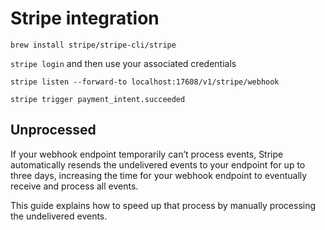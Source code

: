 # Stripe integration

`brew install stripe/stripe-cli/stripe`

`stripe login` and then use your associated credentials

`stripe listen --forward-to localhost:17608/v1/stripe/webhook`

`stripe trigger payment_intent.succeeded`

## Unprocessed

If your webhook endpoint temporarily can’t process events, Stripe automatically resends the undelivered events to your endpoint for up to three days, increasing the time for your webhook endpoint to eventually receive and process all events.

This guide explains how to speed up that process by manually processing the undelivered events.

